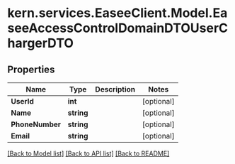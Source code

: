 # kern.services.EaseeClient.Model.EaseeAccessControlDomainDTOUserChargerDTO

## Properties

Name | Type | Description | Notes
------------ | ------------- | ------------- | -------------
**UserId** | **int** |  | [optional] 
**Name** | **string** |  | [optional] 
**PhoneNumber** | **string** |  | [optional] 
**Email** | **string** |  | [optional] 

[[Back to Model list]](../README.md#documentation-for-models) [[Back to API list]](../README.md#documentation-for-api-endpoints) [[Back to README]](../README.md)

